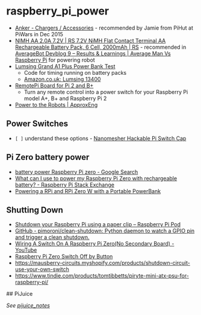 # raspberry_pi_power

* [Anker - Chargers / Accessories](http://www.amazon.co.uk/Chargers-Anker-Accessories/s?ie=UTF8&page=1&rh=n%3A340327031%2Cp_4%3AAnker) - recommended by Jamie from PiHut at PiWars in Dec 2015
* [NIMH AA 2.0A 7.2V | RS 7.2V NiMH Flat Contact Terminal AA Rechargeable Battery Pack, 6 Cell, 2000mAh | RS](http://uk.rs-online.com/web/p/aa-rechargeable-battery-packs/7770406/) - recommended in [AverageBot Devblog 9 – Results & Learnings | Average Man Vs Raspberry Pi](http://www.averagemanvsraspberrypi.com/2015/12/averagebot-devblog-9.html) for powering robot
* [Lumsing Grand A1 Plus Power Bank Test](http://www.raspberrypi-spy.co.uk/2015/12/lumsing-grand-a1-plus-power-bank-test/)
	* Code for timing running on battery packs
	* [Amazon.co.uk: Lumsing 13400](http://www.amazon.co.uk/s/?field-keywords=Lumsing%2013400&tag=raspberrypispy-21)
* [RemotePi Board for Pi 2 and B+](http://www.msldigital.com/collections/all-products/products/remotepi-board-plus-2015)
	* Turn any remote control into a power switch for your Raspberry Pi model A+, B+ and Raspberry Pi 2
* [Power to the Robots | ApproxEng](https://approximateengineering.org/?p=216)

## Power Switches

* `[ ]` understand these options - [Nanomesher Hackable Pi Switch Cap](https://nanomesher.com/store/Hackable-Pi-Switch-HAT-p104637436)

## Pi Zero battery power

* [battery power Raspberry Pi zero - Google Search](https://www.google.com/search?q=battery%20power%20Raspberry%20Pi%20zero&gws_rd=ssl)
* [What can I use to power my Raspberry Pi Zero with rechargeable battery? - Raspberry Pi Stack Exchange](https://raspberrypi.stackexchange.com/questions/40181/what-can-i-use-to-power-my-raspberry-pi-zero-with-rechargeable-battery)
* [Powering a RPi and RPi Zero W with a Portable PowerBank](https://www.youtube.com/watch?v=XlzsQ6gLI6c)


## Shutting Down

* [Shutdown your Raspberry Pi using a paper clip – Raspberry Pi Pod](http://www.recantha.co.uk/blog/?p=13999)
* [GitHub - pimoroni/clean-shutdown: Python daemon to watch a GPIO pin and trigger a clean shutdown.](https://github.com/pimoroni/clean-shutdown)
* [Wiring A Switch On A Raspberry Pi Zero(No Secondary Board) - YouTube](https://m.youtube.com/watch?v=62nNygCWGOA)
* [Raspberry Pi Zero Switch Off by Button](http://www.instructables.com/id/Raspberry-Pi-Zero-Switch-Off-by-Button/)
* https://mausberry-circuits.myshopify.com/products/shutdown-circuit-use-your-own-switch
* https://www.tindie.com/products/tomtibbetts/piryte-mini-atx-psu-for-raspberry-pi/

## PiJuice

*See [pijuice_notes](editorial://open/Computing/Raspberry%20Pi/hardware/pijuice/pijuice_notes.md?root=dropbox)*
